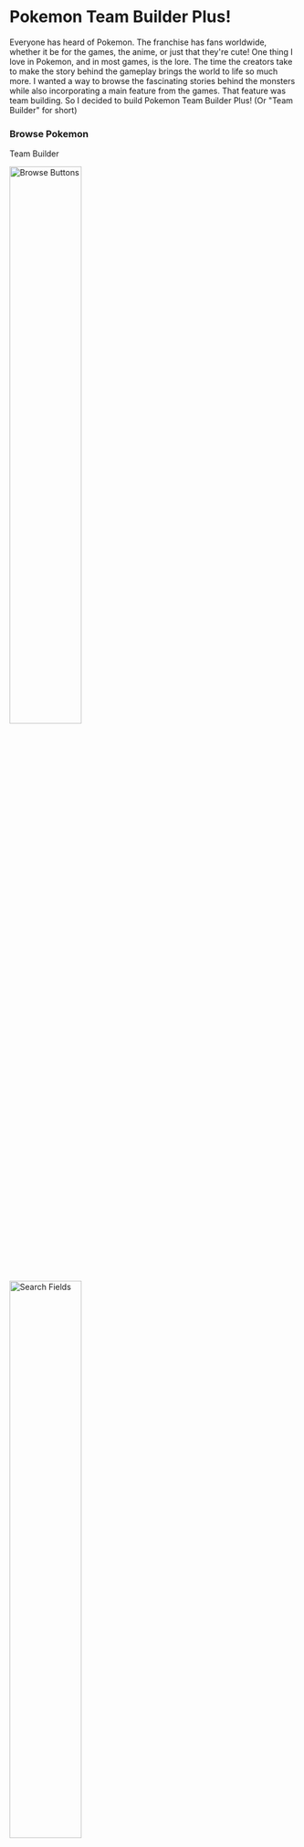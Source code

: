 # Pokemon Team Builder Plus! 
<!-- Pokemon Team Builder uses PokeAPI (https://pokeapi.co/)
to render pokemon sprites, allows user to click sprites and have the Pokemon info load in the center. It will show the pokemon name, official artwork, types, and pokemon descriptions. There is a button the generate new description text. A second button allows the user to add pokemon to their team and that pokemon appears on the right side under the "My Team" label. The user can also search by name or pokedex number. Buttons at the top of the page allow them to browse. The first and last page are conveyed by having the back and forward button disabled respectively. There is a six pokemon limit and if the user tries to add more, a error message appears notifying them of the limit. There is a button to set them free if the user would like to add a different Pokemon instead. Errors also appear if the user tries to search for a name or number that doesn't exist. -->
Everyone has heard of Pokemon. The franchise has fans worldwide, whether it be for the games, the anime, or just that they're cute! One thing I love in Pokemon, and in most games, is the lore. The time the creators take to make the story behind the gameplay brings the world to life so much more. I wanted a way to browse the fascinating stories behind the monsters while also incorporating a main feature from the games. That feature was team building. So I decided to build Pokemon Team Builder Plus! (Or "Team Builder" for short)

### Browse Pokemon

Team Builder 

<img src='https://i.imgur.com/ZgxLFwG.png' alt='Browse Buttons' style='height: 50%; width: 50%;' />
<img src='https://i.imgur.com/c0GbyI3.png' alt='Search Fields' style='height: 50%; width: 50%' />

Users can browse Pokemon using the buttons and the search field. They can either search by name, or by pokedex number. Once they select a Pokemon, that Pokemon will appear in the center as shown in the next section below.

### View Pokemon

This is how the Pokemon will appear once the user chooses one. It shows the name, an image of the pokemon, and the type/types.

<img src='https://i.imgur.com/QlVPvUf.png0' alt='Pokemon display example' style='height: 50%; width: 50%' />

They then have the option of generating more Pokedex entries and learning more about the pokemon and it's abilities by pressing the "Get More Info" button.

Two different entries are shown below.

<figure style="float: left;">
    <img src='https://i.imgur.com/lglGUeN.png' alt='Pokedex entry' />
    <img src='https://i.imgur.com/WCaB7fK.png' alt='Different Pokedex entry' />
</figure>

### Team Building 

The user will also have the option of adding the Pokemon to their team. Below the "Get More Info" button is an "Add to Team" button. This will bring the user to the top of the page, add the Pokemon's sprite to the area labeled "My Team", and temporarily highlight the added Pokemon.

<img src="https://i.imgur.com/WeOhieI.png" alt="Team Member Exxample" />

In the games, you can have a maximum of six team members and the same is true here. The user will see the error message shown below if they try to add more than six pokemon. 

<img src="https://i.imgur.com/9Rcsfhr.png" alt="Error Message">

They can add more once they click the "Set Free" button below one of their current team members. This will cause the Pokemon on their team to disappear and the user can add another in it's place.

The site is published at https://bidiaz101.github.io/pokemon-team-builder/

### Upcoming Features!

- Pokemon sprites will always appear in Pokedex order number
- The search feature will automatically filter pokemon sprites based on the current search field value
- The browse buttons will render pokemon sprites after after the initial page load
- Users will have the option to see the next Pokedex entry or generate one at random
- Video demo on the home page to show new users how it works

Thanks for sticking around 'til the end!
